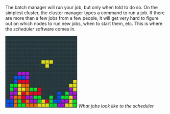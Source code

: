 The batch manager will run your job, but only when told to do so.  On
the simplest cluster, the cluster manager types a command to run a job.
If there are more than a few jobs from a few people, it will get very
hard to figure out on which nodes to run new jobs, when to start them,
etc.  This is where the _scheduler_ software comes in.

![tetris](./images/tetris.jpg)
_What jobs look like to the scheduler_

